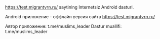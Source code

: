 https://test.migrantvrn.ru/ saytining Internetsiz Android dasturi.


Android приложение - оффлайн версия сайта https://test.migrantvrn.ru/

Автор приложение:  t.me/muslims_leader
Dastur muallifi:   t.me/muslims_leader
